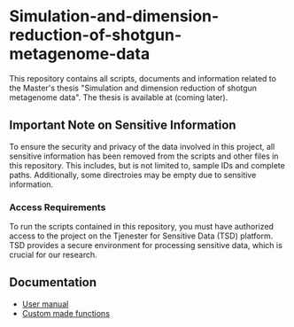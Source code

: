 # Simulation-and-dimension-reduction-of-shotgun-metagenome-data
This repository contains all scripts, documents and information related to the Master's thesis "Simulation and dimension reduction of shotgun metagenome data". The thesis is available at (coming later).

## Important Note on Sensitive Information

To ensure the security and privacy of the data involved in this project, all sensitive information has been removed from the scripts and other files in this repository. This includes, but is not limited to, sample IDs and complete paths. Additionally, some directroies may be empty due to sensitive information. 

### Access Requirements

To run the scripts contained in this repository, you must have authorized access to the project on the Tjenester for Sensitive Data (TSD) platform. TSD provides a secure environment for processing sensitive data, which is crucial for our research.

## Documentation
* [User manual](https://github.com/Rounge-lab/Simulation-and-dimension-reduction-of-shotgun-metagenome-data/wiki/User-manual)
* [Custom made functions](https://github.com/Rounge-lab/Simulation-and-dimension-reduction-of-shotgun-metagenome-data/wiki/Documentation-for-custom-made-functions)

